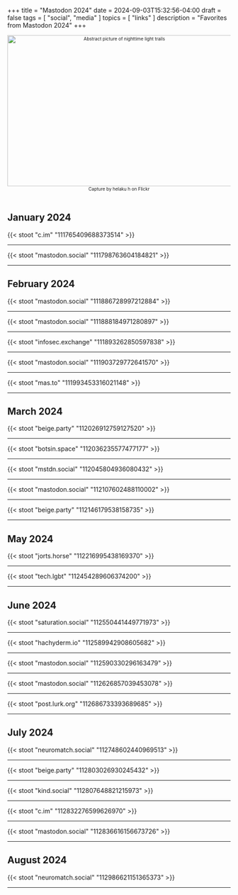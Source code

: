 +++
title = "Mastodon 2024"
date = 2024-09-03T15:32:56-04:00
draft = false
tags = [
  "social",
  "media"
]
topics = [
  "links"
]
description = "Favorites from Mastodon 2024"
+++
<div align="center" style="font-size:x-small"><img src="https://milkfish08.s3.amazonaws.com/photo/blog/abovethefold/53498675435_aba1ab1236_k.jpg" width="512" height="341" alt="Abstract picture of nighttime light trails"
title="Accelerating the future" /><br />
Capture by helaku h on Flickr</div><br clear="all" />

## January 2024

{{< stoot "c.im" "111765409688373514" >}}<hr />
{{< stoot "mastodon.social" "111798763604184821" >}}<hr />

## February 2024

{{< stoot "mastodon.social" "111886728997212884" >}}<hr />
{{< stoot "mastodon.social" "111888184971280897" >}}<hr />
{{< stoot "infosec.exchange" "111893262850597838" >}}<hr />
{{< stoot "mastodon.social" "111903729772641570" >}}<hr />
{{< stoot "mas.to" "111993453316021148" >}}<hr />

## March 2024

{{< stoot "beige.party" "112026912759127520" >}}<hr />
{{< stoot "botsin.space" "112036235577477177" >}}<hr />
{{< stoot "mstdn.social" "112045804936080432" >}}<hr />
{{< stoot "mastodon.social" "112107602488110002" >}}<hr />
{{< stoot "beige.party" "112146179538158735" >}}<hr />

## May 2024

{{< stoot "jorts.horse" "112216995438169370" >}}<hr />
{{< stoot "tech.lgbt" "112454289606374200" >}}<hr />

## June 2024

{{< stoot "saturation.social" "112550441449771973" >}}<hr />
{{< stoot "hachyderm.io" "112589942908605682" >}}<hr />
{{< stoot "mastodon.social" "112590330296163479" >}}<hr />
{{< stoot "mastodon.social" "112626857039453078" >}}<hr />
{{< stoot "post.lurk.org" "112686733393689685" >}}<hr />

## July 2024

{{< stoot "neuromatch.social" "112748602440969513" >}}<hr />
{{< stoot "beige.party" "112803026930245432" >}}<hr />
{{< stoot "kind.social" "112807648821215973" >}}<hr />
{{< stoot "c.im" "112832276599626970" >}}<hr />
{{< stoot "mastodon.social" "112836616156673726" >}}<hr />

## August 2024

{{< stoot "neuromatch.social" "112986621151365373" >}}<hr />
